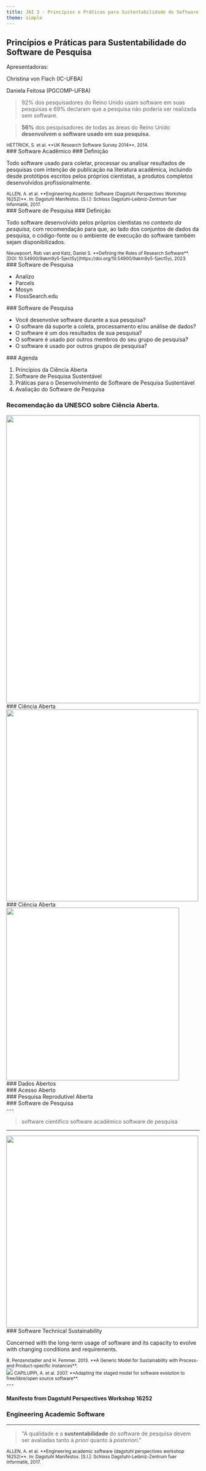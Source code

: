 ```yaml
---
title: JAI 3 - Princípios e Práticas para Sustentabilidade do Software de Pesquisa - Parte 1
theme: simple
---
```


<!-- -------------------------------- -->
<section>

## Princípios e Práticas para Sustentabilidade do Software de Pesquisa

Apresentadoras:

Christina von Flach (IC-UFBA) 

Daniela Feitosa (PGCOMP-UFBA)

</section>

<!-- -------------------------------- -->
<section>

> 92% dos pesquisadores do Reino Unido usam software em suas pesquisas e 69% declaram que a pesquisa não poderia ser realizada sem software.

> **56%** dos pesquisadores de todas as áreas do Reino Unido **desenvolvem o software usado em sua pesquisa**.

<small class="cite">
HETTRICK, S. et al. **UK Research Software Survey 2014**, 2014.
</small>
</section>

<!-- -------------------------------- -->
<section>
### Software Acadêmico
### Definição

Todo software usado para coletar, processar ou analisar resultados de pesquisas
com intenção de publicação na literatura acadêmica, incluindo desde protótipos
escritos pelos próprios cientistas, a produtos completos desenvolvidos
profissionalmente.

<small class="cite">
ALLEN, A. et al. **Engineering Academic Software (Dagstuhl Perspectives Workshop
16252)**. In: Dagstuhl Manifestos. [S.l.]: Schloss Dagstuhl-Leibniz-Zentrum fuer
Informatik, 2017.
</small>
</section>

<!-- -------------------------------- -->
<section>
### Software de Pesquisa
### Definição

Todo software desenvolvido pelos próprios cientistas no _contexto da pesquisa_,
com recomendação para que, ao lado dos conjuntos de dados da pesquisa, 
o código-fonte ou o ambiente de execução do software também sejam disponibilizados.

<small class="cite">
Nieuwpoort, Rob van and Katz, Daniel S. **Defining the Roles of Research Software**. [DOI: 10.54900/9akm9y5-5ject5y](https://doi.org/10.54900/9akm9y5-5ject5y), 2023.
</small>
</section>

<!-- -------------------------------- -->
<section>
### Software de Pesquisa

+ Analizo
+ Parcels
+ Mosyn
+ FlossSearch.edu

</section>

<!-- -------------------------------- -->
<section>
### Software de Pesquisa

+ Você desenvolve software durante a sua pesquisa?
+ O software dá suporte a coleta, processamento e/ou análise de dados?
+ O software é um dos resultados de sua pesquisa?
+ O software é usado por outros membros do seu grupo de pesquisa?
+ O software é usado por outros grupos de pesquisa?

</section>

<!-- -------------------------------- -->
<section>
### Agenda

1. Princípios da Ciência Aberta
2. Software de Pesquisa Sustentável
3. Práticas para o Desenvolvimento de Software de Pesquisa Sustentável
4. Avaliação do Software de Pesquisa
</section>

<!-- -------------------------------- -->
<section>

### Recomendação da UNESCO sobre Ciência Aberta.

</section>

<!-- -------------------------------- -->
<section>

<img src="/files/ciencia-aberta-arquitetura.png" width="750" style="box-shadow:0px 0px 2px gray;background:white" />

</section>

<!-- -------------------------------- -->
<section>
### Ciência Aberta

<img src="/files/unesco-OS-pilares.png" width="500" style="box-shadow:0px 0px 2px gray;background:white" />

</section>

<!-- -------------------------------- -->
<section>
### Ciência Aberta

<img src="/files/unesco-OS-pilar1.png" width="450" style="box-shadow:0px 0px 2px gray;background:white" />

</section>

<!-- -------------------------------- -->
<section>
### Dados Abertos

</section>

<!-- -------------------------------- -->
<section>
### Acesso Aberto

</section>

<!-- -------------------------------- -->
<section>
### Pesquisa Reprodutível Aberta

</section>

<!-- -------------------------------- -->
<section>
### Software de Pesquisa

</section>

<!-- -------------------------------- -->
<section>
---

> software científico
> software acadêmico
> software de pesquisa

---
</section>

<!-- -------------------------------- -->
<section>

</section>

<!-- -------------------------------- -->
<section>
<img src="/files/scientific-reputation-diagram.png" width="500" style="box-shadow:0px 0px 2px gray;background:white" />


</section>

<!-- -------------------------------- -->
<section>

</section>

<!-- -------------------------------- -->
<section>
### Software Technical Sustainability

Concerned with the long-term usage of software and its capacity to evolve with
changing conditions and requirements.

<small class="cite">
B. Penzenstadler and H. Femmer. 2013.
**A Generic Model for Sustainability with Process- and Product-specific Instances**.
</small>
</section>

<!-- -------------------------------- -->
<section>
<img src="/files/staged-model-foss-cycle.png" style="box-shadow:0px 0px 2px gray;background:white" />

<small class="cite">
CAPILUPPI, A. et al. 2007.
**Adapting the staged model for software evolution to free/libre/open source software**.
</small>
</section>

<!-- -------------------------------- -->
<section>

</section>

<!-- -------------------------------- -->
<section>
---

#### Manifesto from Dagstuhl Perspectives Workshop 16252

### Engineering Academic Software

---

> "A qualidade e a **sustentabilidade** do software de pesquisa devem ser avaliadas tanto à _priori_ quanto à _posteriori_."

<small class="cite">
ALLEN, A. et al. **Engineering academic software (dagstuhl perspectives workshop
16252)**. In: Dagstuhl Manifestos. [S.l.]: Schloss Dagstuhl-Leibniz-Zentrum fuer
Informatik, 2017.
</small>
</section>
